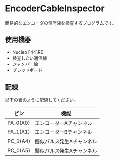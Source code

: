 # EncoderCableInspector

簡易的なエンコーダの信号線を検査するプログラムです。

## 使用機器

- Nucleo F441RE
- 検査したい通信線
- ジャンパー線
- ブレッドボード

## 配線

以下の表のように配線してください。

| ピン | 機能 |
| ---- | ---- |
| PA_0(A0) | エンコーダーAチャンネル |
| PA_1(A1) | エンコーダーBチャンネル |
| PC_1(A4) | 擬似パルス発生Aチャンネル |
| PC_0(A5) | 擬似パルス発生Aチャンネル |
